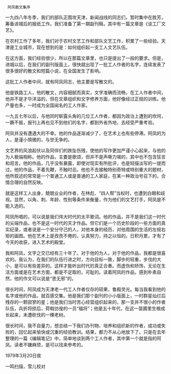      阿凤散文集序 

  一九四八年冬季，我们的部队正围攻天津，新闻战线的同志们，暂时集中在胜芳，筹备进城后的报纸工作。我们准备了第一期副刊稿，其中有一篇文章是《谈工厂文艺》。 

  在农村工作了多年，我们对于农村文艺工作和部队文艺工作，积累了一些经验。天津是工业城市，现在想到的是：如何组织起一支工人文艺队伍。 

  在这方面，我们经验很少，所以在那篇文章里，也只是提出了一般的要求。但是，进城以后，在我们的副刊版面上，很快就出现了一批工人作者的名字，连续发表了很多很好的散文和短篇小说，在全国发生了影响。 

  这批工人作者中间，就有阿凤同志，他主要是写散文的。 

  他是铁路工人，他的散文，内容细腻而真实，文字准确而流畅，在工人作者中间，他并不是才华洋溢的，但在文章组织和文字修养方面，他好像经过正规的训练。他产量也多，一时成为全国闻名的工人作家。 

  一九五七年以后，与他同时崭露头角的几位工人作者，都因为政治上遭到的坎坷，一蹶不振，报刊上再也见不到他们的名字，都到外省外地，去经受严重考验。 

  阿凤并没有遭遇大的不幸。他的作品逐渐减少了，在艺术上也有些停滞。阿凤的为人，是谨小慎微的，与世无争的。 

  文艺界的风浪起伏以及同伴们的跌坠伤残，使他的写作更加严谨小心起来，与他的为人极端相称。他的作品，主要是歌颂，但并不是声嘶力竭的，其中也不包含狂言和诳言。他的作品，几乎没有暴露，即使对现实有所批评，也是轻描淡写的一提而过。他的作品，不着先鞭，不触时忌。他也不去接触特别奇特或特别重大的题材，他所叙述的常常是一个普通工人或是普通的工人家庭，在某一种政治号召下的，合情合理的自然反映。 

  就是这样工人出身，兢兢业业的作者，在林彪、“四人帮”当权时，也遭到白眼和歧视。显然，以角、刺、年龄、性别等条件来衡量，作为他们的文艺打手，阿凤是不能入选的。 

  阿凤所唱的，可以说是我们伟大时代的太平歌词。他的作品，并不是我们这一时代的尖端作品，也不是这一时代的天才作品。但它们是一个历史阶段的一些方面的真实纪录，或者说是一个安分守己的人，对他本身的经历，对他周围的生活的左规右矩的画图。他在艺术上是孜孜不倦的，认真努力，持之以恒的。日积月累，才有了今天的收获，进入艺术的殿堂。 

  我和阿凤，文字之交已经有三十年了。对于他的为人，对于他的作品，我都是很喜欢的。我认为，在我们的队伍行进之时，方向目标一致，脚步的轻重，步伐的大小，是可以有些差异的。这样才能听出时代的真正合奏。而虚伪和矫饰，无论在生活方面或是在艺术方面，都是不足取的，可耻的。读着阿凤的作品，感到朴素自然，他的作文可以说是“思无邪”的。 

  很长时间，阿凤成为天津老一代工人作者仅存的硕果，鲁殿灵光。每当我看到他的名字或他的作品，就百感交集。他是我们那个副刊的小小版面上，一时群星灿烂后残存的一颗寂寥的星；他是我们当时苦心经营组织起来的，那一支并不很小的作者队伍，兵折将损后，荷戟彷徨的一员“福将”；他是五十年代，在这一苗圃里生根成长起来，未遭砍伐的一棵老树。 

  很长时间，我不自量力，想总结一下我们办刊物、培养和组织新的作者，成功或失败的，回忆起来愉快或沉重的经验教训。结果，都力不从心地放下了。只是在去年整理的一篇《编辑笔记》中，简单地谈到两个工人作者，其中第一个就是指的阿凤。读者不嫌麻烦，是可以找来参考的。 

  1979年3月20日夜 

  一鸣扫描，雪儿校对 

